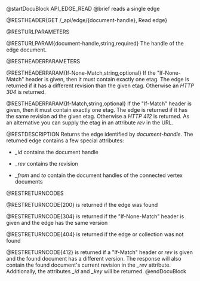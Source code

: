 
@startDocuBlock API_EDGE_READ
@brief reads a single edge

@RESTHEADER{GET /_api/edge/{document-handle}, Read edge}

@RESTURLPARAMETERS

@RESTURLPARAM{document-handle,string,required}
The handle of the edge document.

@RESTHEADERPARAMETERS

@RESTHEADERPARAM{If-None-Match,string,optional}
If the "If-None-Match" header is given, then it must contain exactly one
etag. The edge is returned if it has a different revision than the
given etag. Otherwise an *HTTP 304* is returned.

@RESTHEADERPARAM{If-Match,string,optional}
If the "If-Match" header is given, then it must contain exactly one
etag. The edge is returned if it has the same revision ad the
given etag. Otherwise a *HTTP 412* is returned. As an alternative
you can supply the etag in an attribute *rev* in the URL.

@RESTDESCRIPTION
Returns the edge identified by *document-handle*. The returned
edge contains a few special attributes:

- *_id* contains the document handle

- *_rev* contains the revision

- *_from* and *to* contain the document handles of the connected
  vertex documents

@RESTRETURNCODES

@RESTRETURNCODE{200}
is returned if the edge was found

@RESTRETURNCODE{304}
is returned if the "If-None-Match" header is given and the edge has
the same version

@RESTRETURNCODE{404}
is returned if the edge or collection was not found

@RESTRETURNCODE{412}
is returned if a "If-Match" header or *rev* is given and the found
document has a different version. The response will also contain the found
document's current revision in the *_rev* attribute. Additionally, the
attributes *_id* and *_key* will be returned.
@endDocuBlock
